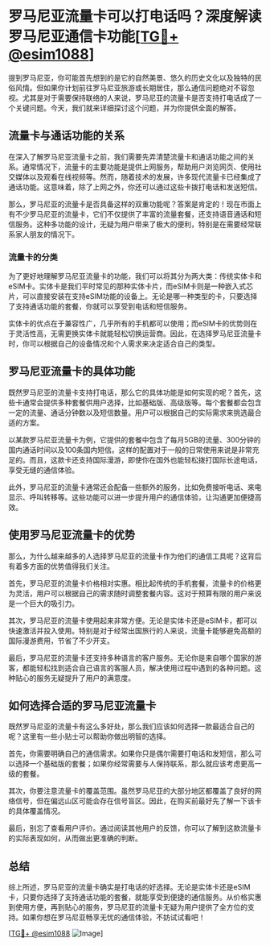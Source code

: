 # 罗马尼亚流量卡可以打电话吗？深度解读罗马尼亚通信卡功能[[TG💪+ @esim1088](https://t.me/s/esim1088)]

提到罗马尼亚，你可能首先想到的是它的自然美景、悠久的历史文化以及独特的民俗风情。但如果你计划前往罗马尼亚旅游或长期居住，那么通信问题绝对不容忽视。尤其是对于需要保持联络的人来说，罗马尼亚的流量卡是否支持打电话成了一个关键问题。今天，我们就来详细探讨这个问题，并为你提供全面的解答。

## 流量卡与通话功能的关系

在深入了解罗马尼亚流量卡之前，我们需要先弄清楚流量卡和通话功能之间的关系。通常情况下，流量卡的主要功能是提供上网服务，帮助用户浏览网页、使用社交媒体以及观看在线视频等。然而，随着技术的发展，许多现代流量卡已经集成了通话功能。这意味着，除了上网之外，你还可以通过这些卡拨打电话和发送短信。

那么，罗马尼亚的流量卡是否具备这样的双重功能呢？答案是肯定的！现在市面上有不少罗马尼亚的流量卡，它们不仅提供了丰富的流量套餐，还支持语音通话和短信服务。这种多功能的设计，无疑为用户带来了极大的便利，特别是在需要经常联系家人朋友的情况下。

### 流量卡的分类

为了更好地理解罗马尼亚流量卡的功能，我们可以将其分为两大类：传统实体卡和eSIM卡。实体卡是我们平时常见的那种实体卡片，而eSIM卡则是一种嵌入式芯片，可以直接安装在支持eSIM功能的设备上。无论是哪一种类型的卡，只要选择了支持通话功能的套餐，你就可以享受到电话和短信服务。

实体卡的优点在于兼容性广，几乎所有的手机都可以使用；而eSIM卡的优势则在于灵活性高，无需更换实体卡就能轻松切换运营商。因此，在选择罗马尼亚流量卡时，你可以根据自己的设备情况和个人需求来决定适合自己的类型。

## 罗马尼亚流量卡的具体功能

既然罗马尼亚的流量卡支持打电话，那么它的具体功能是如何实现的呢？首先，这些卡通常会提供多种套餐供用户选择，比如基础版、高级版等。每个套餐都会包含一定的流量、通话分钟数以及短信数量。用户可以根据自己的实际需求来挑选最合适的方案。

以某款罗马尼亚流量卡为例，它提供的套餐中包含了每月5GB的流量、300分钟的国内通话时间以及100条国内短信。这样的配置对于一般的日常使用来说是非常充足的。而且，这款卡还支持国际漫游，即使你在国外也能轻松拨打国际长途电话，享受无缝的通信体验。

此外，罗马尼亚的流量卡通常还会配备一些额外的服务，比如免费接听电话、来电显示、呼叫转移等。这些功能可以进一步提升用户的通信体验，让沟通更加便捷高效。

## 使用罗马尼亚流量卡的优势

那么，为什么越来越多的人选择罗马尼亚的流量卡作为他们的通信工具呢？这背后有着多方面的优势值得我们关注。

首先，罗马尼亚的流量卡价格相对实惠。相比起传统的手机套餐，流量卡的价格更为灵活，用户可以根据自己的需求随时调整套餐内容。这对于预算有限的用户来说是一个巨大的吸引力。

其次，罗马尼亚的流量卡使用起来非常方便。无论是实体卡还是eSIM卡，都可以快速激活并投入使用。特别是对于经常出国旅行的人来说，流量卡能够避免高额的国际漫游费用，节省了不少开支。

最后，罗马尼亚的流量卡还支持多种语言的客户服务。无论你是来自哪个国家的游客，都能轻松找到适合自己语言的客服人员，解决使用过程中遇到的各种问题。这种贴心的服务无疑提升了用户的满意度。

## 如何选择合适的罗马尼亚流量卡

既然罗马尼亚的流量卡有这么多好处，那么我们应该如何选择一款最适合自己的呢？这里有一些小贴士可以帮助你做出明智的选择。

首先，你需要明确自己的通信需求。如果你只是偶尔需要打电话和发短信，那么可以选择一个基础版的套餐；如果你经常需要与人保持联系，那么就应该考虑更高一级的套餐。

其次，你要注意流量卡的覆盖范围。虽然罗马尼亚的大部分地区都覆盖了良好的网络信号，但在偏远山区可能会存在信号盲区。因此，在购买前最好先了解一下该卡的具体覆盖情况。

最后，别忘了查看用户评价。通过阅读其他用户的反馈，你可以了解到这款流量卡的实际表现如何，从而做出更准确的判断。

## 总结

综上所述，罗马尼亚的流量卡确实是打电话的好选择。无论是实体卡还是eSIM卡，只要你选择了支持通话功能的套餐，就能享受到便捷的通信服务。从价格实惠到使用方便，再到贴心的服务，罗马尼亚的流量卡无疑为用户提供了全方位的支持。如果你想在罗马尼亚畅享无忧的通信体验，不妨试试看吧！

[[TG💪+ @esim1088](https://t.me/s/esim1088) ![Image](https://i.postimg.cc/4NQfJmqS/Snipaste-2025-05-13-00-14-12.png)]